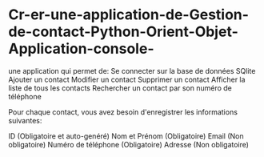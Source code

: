 # Cr-er-une-application-de-Gestion-de-contact-Python-Orient-Objet-Application-console-
une application qui permet de:
Se connecter sur la base de données SQlite
Ajouter un contact
Modifier un contact
Supprimer un contact
Afficher la liste de tous les contacts
Rechercher un contact par son numéro de téléphone

Pour chaque contact, vous avez besoin d'enregistrer les informations suivantes:

ID (Obligatoire et auto-genéré)
Nom et Prénom (Obligatoire)
Email (Non obligatoire)
Numéro de téléphone (Obligatoire)
Adresse (Non obligatoire)
